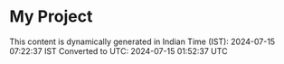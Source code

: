 # My Project

This content is dynamically generated in Indian Time (IST): 2024-07-15 07:22:37 IST
Converted to UTC: 2024-07-15 01:52:37 UTC
